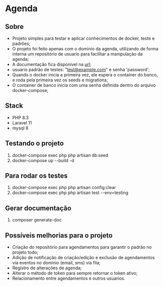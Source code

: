 # Agenda

## Sobre

- Projeto simples para testar e aplicar conhecimentos de docker, teste e padrões;
- O projeto foi feito apenas com o dominio da agenda, utilizando de forma interna um repositório de usuario para facilitar a manipulação da agenda;
- A documentação fica disponivel na [url](http://localhost:8080/api/documentation);
- usuario padrão de testes: "test@example.com" e senha 'password';
- Quando o docker inicia a primeira vez, ele espera o container do banco, e roda pela primeira vez os seeds e migrations;
- O container de banco inicia com uma senha definida dentro do arquivo docker-compose;

## Stack

- PHP 8.3
- Laravel 11
- mysql 8

## Testando o projeto

1. docker-compose exec php php artisan db:seed
2. docker-compose up --build -d

## Para rodar os testes

1. docker-compose exec php php artisan config:clear
2. docker-compose exec php php artisan test --env=testing

## Gerar documentação

1. composer generate-doc

## Possíveis melhorias para o projeto

- Criação do repositório para agendamentos para garantir o padrão no projeto todo;
- Adição de notificação de criação/edição e exclusão de agendamentos via eventos no dominio (email, sms) via fila;
- Registro de alterações de agenda;
- Alterar o método de token para sempre retornar o token ativo;
- Relacionamento entre agendamentos e outros usuarios.
